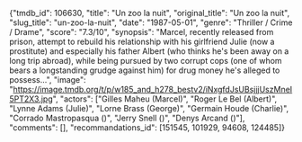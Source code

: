 {"tmdb_id": 106630, "title": "Un zoo la nuit", "original_title": "Un zoo la nuit", "slug_title": "un-zoo-la-nuit", "date": "1987-05-01", "genre": "Thriller / Crime / Drame", "score": "7.3/10", "synopsis": "Marcel, recently released from prison, attempt to rebuild his relationship with his girlfriend Julie (now a prostitute) and especially his father Albert (who thinks he's been away on a long trip abroad), while being pursued by two corrupt cops (one of whom bears a longstanding grudge against him) for drug money he's alleged to possess...", "image": "https://image.tmdb.org/t/p/w185_and_h278_bestv2/iNxgfdJsUBsjjjUszMneI5PT2X3.jpg", "actors": ["Gilles Maheu (Marcel)", "Roger Le Bel (Albert)", "Lynne Adams (Julie)", "Lorne Brass (George)", "Germain Houde (Charlie)", "Corrado Mastropasqua ()", "Jerry Snell ()", "Denys Arcand ()"], "comments": [], "recommandations_id": [151545, 101929, 94608, 124485]}